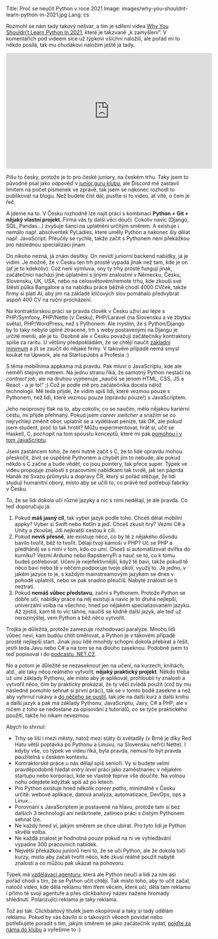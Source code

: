 Title: Proč se neučit Python v roce 2021
Image: images/why-you-shouldnt-learn-python-in-2021.jpg
Lang: cs


Rozmohl se nám tady takový nešvar, a tím je sdílení videa [Why You Shouldn’t Learn Python In 2021](https://www.youtube.com/watch?v=sO1ctUNQ1k8), které je takzvaně „k zamyšlení”. V komentářích pod videem sice už týpkovi všichni naložili, ale pořád mi to někdo posílá, tak mu chudákovi naložím ještě já tady.

<iframe width="560" height="315" src="https://www.youtube.com/embed/sO1ctUNQ1k8" title="YouTube video player" frameborder="0" allow="accelerometer; autoplay; clipboard-write; encrypted-media; gyroscope; picture-in-picture" allowfullscreen></iframe>

Píšu to česky, protože je to pro české juniory, na českém trhu. Taky jsem to původně psal jako odpověď v [junior.guru klubu](https://junior.guru/club/), ale Discord mě zastavil limitem na počet písmenek ve zprávě, tak jsem se nakonec rozhodl to publikovat na blogu. Než budete číst dál, pusťte si to video, ať víte, o čem je řeč.

A jdeme na to. V Česku rozhodně lze najít práci s kombinací **Python + Git + nějaký vlastní projekt**. Firma vás ty další věci doučí. Cokoliv navíc (Django, SQL, Pandas…) zvyšuje šanci na uplatnění určitým směrem. A existuje i nemálo např. absolventek PyLadies, které uměly Python a nakonec šly dělat např. JavaScript. Přeučily se rychle, takže začít s Pythonem není překážkou pro následnou specializaci jinam.

On nikoho nezná, já znám desítky. On nevidí juniorní backend nabídky, já je vidím. Je možné, že v Česku ten trh prostě vypadá jinak než tam, kde je on (ať je to kdekoliv). Což není výmluva, ony ty trhy prostě fungují jinak, začátečníci nachází jiné úplatnění s jinými znalostmi v Německu, Česku, Slovensku, UK, USA, nebo na celosvětovém/remote trhu, kde zkouší své štěstí půlka Bangalore a na nabídku práce běžně chodí 4000 CVček, takže firmy si platí AI, aby jim na základě klíčových slov pomáhalo předvybrat aspoň 400 CV na ruční procházení.

Na kontraktorskou práci se pravda člověk v Česku uživí asi lépe s PHP/Symfony, PHP/Nette (v Česku), PHP/Laravel (na Slovensku a ve zbytku světa), PHP/WordPress, než s Pythonem. Ale myslím, že s Python/Django by to taky nebylo úplně ztracené, trh s weby postavenými na Djangu je určitě menší, ale je tu. Osobně ale v Česku považuji začátečníky kontraktory spíše za raritu. U většiny předpokládám, že se chtějí naučit [základní minimum](https://junior.guru/candidate-handbook/#minimum-requirements) a jít se zaučit do nějaké firmy. V takovém případě nemá smysl koukat na Upwork, ale na StartupJobs a Profesia :)

S těma mobilníma appkama má pravdu. Pak mluví o JavaScriptu, kde ale neměří stejným metrem. Na jednu stranu říká, že samotný Python nestačí na _contract job_, ale na druhou vyjmenuje „naučíš se jenom HTML, CSS, JS a React - a je to!“ ;) Což je podle mě pro začátečníka docela nálož technologií. Mě teda přijde, že vidím spíš lidi, které vezmou pouze s Pythonem, než lidi, které vezmou pouze (opravdu pouze!) s JavaScriptem.

Jeho neúprosný tlak na to, aby cokoliv, co se naučím, mělo nějakou kariérní cestu, mi přijde přehnaný. Pokud jsem _career switcher_ a snažím se co nejrychleji změnit obor, uplatnit se a vydělávat peníze, tak OK, ale pokud jsem student, proč to tak hrotit? Můžu experimentovat, hrát si, učit se Haskell, C, pochopit na tom spoustu konceptů, které mi pak [pomohou i v tom JavaScriptu](https://ramdajs.com/).

Jsem zastáncem toho, že není nutné začít s C, že to lidé opravdu mohou přeskočit, živit se úspěšně Pythonem a chybět jim to nebude, ale pokud někdo s C začne a bude vědět, co jsou pointery, tak přece super. Týpek ve videu propojuje znalosti s pracovními nabídkami tak tvrdě, jak ten páprda Hanák ze Svazu průmyslu a dopravy ČR, který si pořád stěžuje, že lidi studují humanitní obory, místo aby se učili to, co právě teď potřebují fabriky v Česku.

To, že se lidi dokola učí různé jazyky a nic s nimi nedělají, je ale pravda. Co teď doporučuju já:

1. Pokud **máš jasný cíl**, tak vyber jazyk podle toho. Chceš dělat mobilní appky? Vyber si Swift nebo Kotlin a jeď. Chceš zkusit hry? Vezmi C# a Unity a zkoušej. Jdi nejkratší cestou k cíli.
2. Pokud **nevíš přesně**, ale existuje něco, co by tě z nějakého důvodu bavilo tvořit, běž to tvořit. Dělají tvoji kámoši v PHP? Uč se PHP a předháněj se s nimi v tom, kdo co umí. Chceš si automatizovat dvířka do kurníku? Vezmi Arduino nebo RapsberryPi a nauč se to, co k tomu budeš potřebovat. Učení je nejefektivnější, když tě baví, takže pokud tě něco baví nebo tě v něčem podporuje tvoje okolí, využij to. Je jedno, v jakém jazyce to je, s každým mainstreamovým jazykem se dnes v pohodě uplatníš, nebo se pak snadno přeučíš. Nabyté znalosti se ti neztratí.
3. Pokud **nemáš vůbec představu**, začni s Pythonem. Protože Python se dobře učí, nabídky práce na něj existují a navíc je to druhá nejlepší, univerzální volba na všechno, hned po nějakém specializovaném jazyku. Až zjistíš, kam tě to víc táhne, naučíš se klidně další jazyk, ale teď už nerozmýšlej, vem Python a běž něco vytvořit.

Trojka je důležitá, protože zamezuje rozhodovací paralýze. Mnoho lidí vůbec neví, kam budou chtít směřovat, a Python je v takovém případě prostě nejlepší start. Jinak jsou lidé mnohdy schopni dokola přebírat a řešit, jestli teda Javu nebo C# a na tom se na dlouho zaseknou. Podobně jsem to teď popisoval i do [podcastu .NET.CZ](https://www.dotnetpodcast.cz/episodes/ep76/).

No a potom je důležité se nezaseknout jen na učení, na kurzech, knihách, atd., ale taky něco reálného vytvořit, **nějaký praktický projekt**. Někdo třeba už umí základy Pythonu, ale místo aby je aplikoval, prohloubil ty znalosti a vytvořil něco, čím by prakticky prokázal, že ty věci zvládá použít (což by mu následně pomohlo sehnat si první práci), tak se v tomto bodě zasekne a než aby vyhrnul rukávy a [do něčeho se pustil](https://blog.cesko.digital/2021/06/zkuste-open-source), tak jde na další kurz a další knihu a další jazyk a pak má základy Pythonu, JavaScriptu, Javy, C# a PHP, ale v ničem z toho se nedostane za opisování z tutoriálů, co se týče praktického použití, takže ho nikam nevezmou.

Abych to shrnul:

- Trhy se liší i mezi městy, natož mezi státy či světadíly (v Brně je díky Red Hatu větší poptávka po Pythonu a Linuxu, na Slovensku nefrčí Nette). I kdyby vše, co týpek ve videu říká, byla pravda, nemusí to být pravda použitelná v českém kontextu.
- Kontraktorské práce u nás dělají spíš senioři. Vy si budete velmi pravděpodobně hledat _entry level_ práci jako zaměstnanec v nějakém startupu nebo korporaci, kde se vlastně teprve vše doučíte. Na volnou nohu odejdete kdyžtak spíš až po letech.
- Pro Python existuje hned několik _career paths_, minimálně v Česku určitě: webové aplikace, datová analýza, automatizace, DevOps, ops a Linux…
- Porovnání s JavaScriptem je postavené na hlavu, protože tam si bez dalších 3 technologií ani neškrtnete, zatímco práci s čistým Pythonem sehnat lze.
- Ne každý hned ví, jakým směrem se chce ubírat. Pro tyto lidi je Python skvělá volba.
- Ne každá znalost je hodnotná pouze pokud na ni ve vyhledávání vypadne 300 pracovních nabídek.
- Největší překážkou juniorů není to, že se učí Python, ale že dokola točí kurzy, místo aby začali tvořit něco, kde zkusí reálně použít nabyté znalosti a co můžou pak ukázat na pohovoru.

Týpek má [vzdělávací agenturu](https://devslopes.com/), která ale Python neučí a lidi za ním asi pořád chodí s tím, že se Python učit chtějí. Tak místo toho, aby to učit začal, natočil video, kde dělá reklamu těm třem věcem, které učí, dělá tam reklamu i přímo té svojí agentuře a přes clickbaitový název nažene hromady shlédnutí. Polarizující reklama je taky reklama.

Tož asi tak. Clickbaitový titulek jsem okopíroval a taky si tady udělám reklamu. Pokud by vás bavilo si o takových věcech povídat nebo potřebujete poradit s tím, jakým směrem se jako začátečník vydat, [pojďte za náma do klubu](https://junior.guru/club/) a vyřešíme to :)
